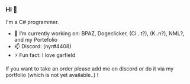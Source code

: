 ### Hi 👋

I'm a C# programmer.

- 🔭 I’m currently working on: BPAZ, Dogeclicker, (Ci...t?), (K..n?), NML?, and my Portefolio
- 📫 Discord: (nyr#4408)
- ⚡ Fun fact: I love garfield

If you want to take an order please add me on discord or do it via my portfolio (which is not yet available..) !
